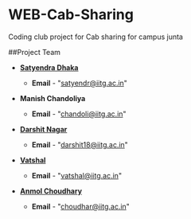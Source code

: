 # WEB-Cab-Sharing
Coding club project for Cab sharing for campus junta

##Project Team

* [**Satyendra Dhaka**](https://github.com/satyendradhaka)
  * __Email__ - "satyendr@iitg.ac.in"
  
 * **Manish Chandoliya**
   * __Email__ - "chandoli@iitg.ac.in"

* [**Darshit Nagar**](https://github.com/Darshit-git)
  * __Email__ - "darshit18@iitg.ac.in"
  
* [**Vatshal**](https://github.com/Vatsu919)
  * __Email__ - "vatshal@iitg.ac.in"
  
* [**Anmol Choudhary**](https://github.com/choudhary463)
  * __Email__ - "choudhar@iitg.ac.in"
